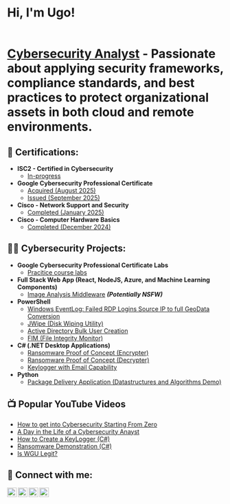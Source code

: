 <h1>Hi, I'm Ugo! 

<br/><a href="https://github.com/UgoMoore"></a> <a href="https://www.linkedin.com/in/ugomoore/">Cybersecurity Analyst</a> - Passionate about applying security frameworks, compliance standards, and best practices to protect organizational assets in both cloud and remote environments.

<h2>📜 Certifications:</h2>

- <b>ISC2 - Certified in Cybersecurity</b>
  - [In-progress](https://www.credly.com/badges/1ecfc486-4b58-4e05-b127-3da456dae058)
- <b>Google Cybersecurity Professional Certificate</b>
  - [Acquired (August 2025)](https://coursera.org/share/0655c58d3f49d27da26839924c104189)
  - [Issued (September 2025)](https://www.credly.com/badges/854834c3-2def-4a51-82e8-7990dd9782e6)
- <b>Cisco - Network Support and Security</b>
  - [Completed (January 2025)](https://www.credly.com/badges/cecd6119-b4b2-4825-99ad-65fad7a4d132)
- <b>Cisco - Computer Hardware Basics</b>
  - [Completed (December 2024)](https://www.credly.com/badges/1674b4f1-a0bf-4854-82eb-2a720336f06c)

<h2>👨‍💻 Cybersecurity Projects:</h2>

- <b>Google Cybersecurity Professional Certificate Labs</b>
  - [Pracitice course labs](https://github.com/UgoMoore/GRC-Cybersecurity-Portfolio)
- <b>Full Stack Web App (React, NodeJS, Azure, and Machine Learning Components)</b>
  - [Image Analysis Middleware](https://github.com/joshmadakor1/4chan-Image-Analysis-Middleware-C964) <b><i>(Potentially NSFW)</b></i>
- <b>PowerShell</b>
  - [Windows EventLog: Failed RDP Logins Source IP to full GeoData Conversion](https://github.com/joshmadakor1/Sentinel-Lab)
  - [JWipe (Disk Wiping Utility)](https://github.com/joshmadakor1/Jwipe.PowerShell)
  - [Active Directory Bulk User Creation](https://github.com/joshmadakor1/AD_PS)
  - [FIM (File Integrity Monitor)](https://github.com/joshmadakor1/PowerShell-Integrity-FIM)
- <b>C# (.NET Desktop Applications)</b>
  - [Ransomware Proof of Concept (Encrypter)](https://github.com/joshmadakor1/EncrypterPOC)
  - [Ransomware Proof of Concept (Decrypter)](https://github.com/joshmadakor1/DecrypterPOC)
  - [Keylogger with Email Capability](https://github.com/joshmadakor1/Key-Logger-With-Email)
- <b>Python</b>
  - [Package Delivery Application (Datastructures and Algorithms Demo)](https://github.com/joshmadakor1/Package-Delivery-Pathfinding-Algorithm)

<h2>📺 Popular YouTube Videos</h2>

- [How to get into Cybersecurity Starting From Zero](https://www.youtube.com/watch?v=a83ASGn_V_s)
- [A Day in the Life of a Cybersecurity Anayst](https://www.youtube.com/watch?v=uHy3oM7NnoU)
- [How to Create a KeyLogger (C#)](https://www.youtube.com/watch?v=N-L9hklSlNk)
- [Ransomware Demonstration (C#)](https://www.youtube.com/watch?v=OfvdQeh79s0)
- [Is WGU Legit?](https://www.youtube.com/watch?v=E2MwRWxDBkA)

<h2> 🤳 Connect with me:</h2>

[<img align="left" alt="JoshMadakor | YouTube" width="22px" src="https://cdn.jsdelivr.net/npm/simple-icons@v3/icons/youtube.svg" />][youtube]
[<img align="left" alt="JoshMadakor | Twitter" width="22px" src="https://cdn.jsdelivr.net/npm/simple-icons@v3/icons/twitter.svg" />][twitter]
[<img align="left" alt="JoshMadakor | LinkedIn" width="22px" src="https://cdn.jsdelivr.net/npm/simple-icons@v3/icons/linkedin.svg" />][linkedin]
[<img align="left" alt="JoshMadakor | Instagram" width="22px" src="https://cdn.jsdelivr.net/npm/simple-icons@v3/icons/instagram.svg" />][instagram]

[twitter]: https://twitter.com/joshmadakor
[youtube]: https://www.youtube.com/c/joshmadakor
[instagram]: https://www.instagram.com/joshmadakor/
[linkedin]: https://linkedin.com/in/joshmadakor

<!--
**joshmadakor1/joshmadakor1** is a ✨ _special_ ✨ repository because its `README.md` (this file) appears on your GitHub profile.

Here are some ideas to get you started:

- 🔭 I’m currently working on ...
- 🌱 I’m currently learning ...
- 👯 I’m looking to collaborate on ...
- 🤔 I’m looking for help with ...
- 💬 Ask me about ...
- 📫 How to reach me: ...
- 😄 Pronouns: ...
- ⚡ Fun fact: ...
-->
